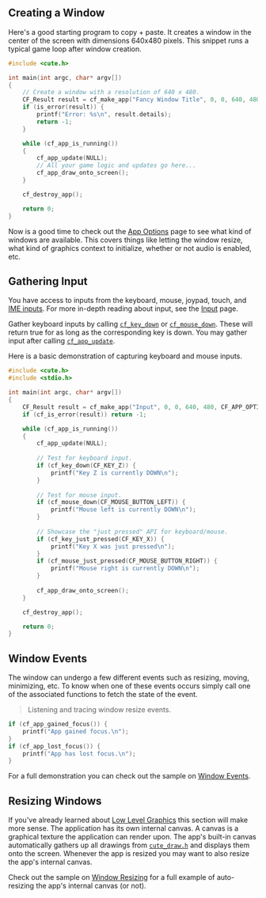 [](../header.md ':include')

## Creating a Window

Here's a good starting program to copy + paste. It creates a window in the center of the screen with dimensions 640x480 pixels. This snippet runs a typical game loop after window creation.

```cpp
#include <cute.h>

int main(int argc, char* argv[])
{
	// Create a window with a resolution of 640 x 480.
	CF_Result result = cf_make_app("Fancy Window Title", 0, 0, 640, 480, CF_APP_OPTIONS_WINDOW_POS_CENTERED, argv[0]);
	if (is_error(result)) {
		printf("Error: %s\n", result.details);
		return -1;
	}

	while (cf_app_is_running())
	{
		cf_app_update(NULL);
		// All your game logic and updates go here...
		cf_app_draw_onto_screen();
	}

	cf_destroy_app();

	return 0;
}
```

Now is a good time to check out the [App Options](https://randygaul.github.io/cute_framework/#/app/app_options) page to see what kind of windows are available. This covers things like letting the window resize, what kind of graphics context to initialize, whether or not audio is enabled, etc.

## Gathering Input

You have access to inputs from the keyboard, mouse, joypad, touch, and [IME inputs](https://learn.microsoft.com/en-us/windows/apps/design/input/input-method-editors). For more in-depth reading about input, see the [Input](https://randygaul.github.io/cute_framework/#/topics/input) page.

Gather keyboard inputs by calling [`cf_key_down`](https://randygaul.github.io/cute_framework/#/input/cf_key_down) or [`cf_mouse_down`](https://randygaul.github.io/cute_framework/#/input/cf_mouse_down). These will return true for as long as the corresponding key is down. You may gather input after calling [`cf_app_update`](https://randygaul.github.io/cute_framework/#/app/cf_app_update).

Here is a basic demonstration of capturing keyboard and mouse inputs.

```cpp
#include <cute.h>
#include <stdio.h>

int main(int argc, char* argv[])
{
	CF_Result result = cf_make_app("Input", 0, 0, 640, 480, CF_APP_OPTIONS_WINDOW_POS_CENTERED, argv[0]);
	if (cf_is_error(result)) return -1;

	while (cf_app_is_running())
	{
		cf_app_update(NULL);
		
		// Test for keyboard input.
		if (cf_key_down(CF_KEY_Z)) {
			printf("Key Z is currently DOWN\n");
		}
		
		// Test for mouse input.
		if (cf_mouse_down(CF_MOUSE_BUTTON_LEFT)) {
			printf("Mouse left is currently DOWN\n");
		}
		
		// Showcase the "just pressed" API for keyboard/mouse.
		if (cf_key_just_pressed(CF_KEY_X)) {
			printf("Key X was just pressed\n");
		}
		if (cf_mouse_just_pressed(CF_MOUSE_BUTTON_RIGHT)) {
			printf("Mouse right is currently DOWN\n");
		}
		
		cf_app_draw_onto_screen();
	}

	cf_destroy_app();

	return 0;
}
```

## Window Events

The window can undergo a few different events such as resizing, moving, minimizing, etc. To know when one of these events occurs simply call one of the associated functions to fetch the state of the event.

> Listening and tracing window resize events.

```cpp
if (cf_app_gained_focus()) {
	printf("App gained focus.\n");
}
if (cf_app_lost_focus()) {
	printf("App has lost focus.\n");
}
```

For a full demonstration you can check out the sample on [Window Events](https://github.com/RandyGaul/cute_framework/blob/master/samples/window_events.c).


## Resizing Windows

If you've already learned about [Low Level Graphics](https://randygaul.github.io/cute_framework/#/topics/low_leveL_graphics) this section will make more sense. The application has its own internal canvas. A canvas is a graphical texture the application can render upon. The app's built-in canvas automatically gathers up all drawings from [`cute_draw.h`](https://randygaul.github.io/cute_framework/#/api_reference?id=draw) and displays them onto the screen. Whenever the app is resized you may want to also resize the app's internal canvas.

Check out the sample on [Window Resizing](https://github.com/RandyGaul/cute_framework/blob/master/samples/window_resizing.cpp) for a full example of auto-resizing the app's internal canvas (or not).
